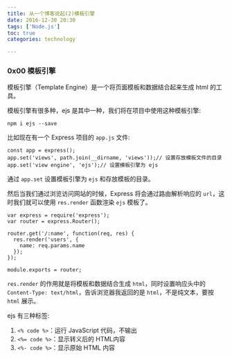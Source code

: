 ```yaml
---
title: 从一个博客说起(2)模板引擎
date: 2016-12-30 20:30  
tags: ['Node.js']
toc: true
categories: technology

---
```

### 0x00 模板引擎

模板引擎（Template Engine）是一个将页面模板和数据结合起来生成 html 的工具。

模板引擎有很多种，ejs 是其中一种，我们将在项目中使用这种模板引擎:

``` 
npm i ejs --save
```

比如现在有一个 Express 项目的 `app.js` 文件:

``` 
const app = express();
app.set('views', path.join(__dirname, 'views'));// 设置存放模板文件的目录
app.set('view engine', 'ejs');// 设置模板引擎为 ejs

```

通过 `app.set` 设置模板引擎为 `ejs` 和存放模板的目录。

然后当我们通过浏览访问网站的时候，Express 将会通过路由解析响应的 `url`，这时我们就可以使用 `res.render` 函数渲染 `ejs` 模板了。

``` 
var express = require('express');
var router = express.Router();

router.get('/:name', function(req, res) {
  res.render('users', {
    name: req.params.name
  });
});

module.exports = router;
```

`res.render` 的作用就是将模板和数据结合生成 `html`，同时设置响应头中的 `Content-Type: text/html`，告诉浏览器我返回的是 `html`，不是纯文本，要按 `html` 展示。

ejs 有三种标签:

1. `<% code %>`：运行 JavaScript 代码，不输出
2. `<%= code %>`：显示转义后的 HTML内容
3. `<%- code %>`：显示原始 HTML 内容

